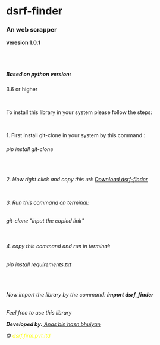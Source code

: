 # dsrf-finder
<h3> An web scrapper </h2>
<p><b>veresion 1.0.1</b></p>
<br><br>

<p><h5>Based on python version:</h5>3.6 or higher</p><br>

<p>To install this library in your system please follow the steps:</p><br>
<p> 1. First install git-clone in your system by this command : <h6>pip install git-clone<h6/></p>
<br>
<p> 2. Now right click and copy this url: <a href= "https://github.com/thedsrf/dsrf-finder.git">Download dsrf-finder<a/><p/><br>
<p> 3. Run this command on terminal:<h6> git-clone "input the copied link"  <h6/></p><br>
<p> 4. copy this command and run in terminal: <h6>pip install requirements.txt</h6><p/><br>
<p>Now import the library by the command: <b> import dsrf_finder</b><p/><br>
<i> Feel free to use this library </i><br>


<p><b>Developed by:</b><a href="https://www.twitter.com/anas__bhuiyan"> Anas bin hasn bhuiyan<a><p/>
<i>&copy; <font color="yellow">dsrf.firm.pvt.ltd<font/></i>


